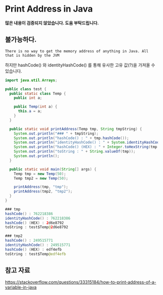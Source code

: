 # Print Address in Java
**많은 내용이 검증되지 않았습니다. 도움 부탁드립니다.**

## 불가능하다.

`There is no way to get the memory address of anything in Java. All that is hidden by the JVM`

하지만 hashCode() 와 identityHashCode() 를 통해 유사한 고유 값(?)을 가져올 수 있습니다.

```java
import java.util.Arrays;

public class test {
  public static class Temp {
    public int a;

    public Temp(int a) {
      this.a = a;
    }
  }

  public static void printAddress(Temp tmp, String tmpString) {
    System.out.println("### " + tmpString);
    System.out.println("hashCode() : " + tmp.hashCode());
    System.out.println("identityHashCode() : " + System.identityHashCode(tmp));
    System.out.println("hashCode() (HEX) : " + Integer.toHexString(tmp.hashCode()));
    System.out.println("toString : " + String.valueOf(tmp));
    System.out.println();
  }

  public static void main(String[] args) {
    Temp tmp = new Temp(50);
    Temp tmp2 = new Temp(50);

    printAddress(tmp, "tmp");
    printAddress(tmp2, "tmp2");
  }
}
```
```java
### tmp
hashCode() : 762218386
identityHashCode() : 762218386
hashCode() (HEX) : 2d6e8792
toString : test$Temp@2d6e8792

### tmp2
hashCode() : 249515771
identityHashCode() : 249515771
hashCode() (HEX) : edf4efb
toString : test$Temp@edf4efb
```

## 참고 자료
https://stackoverflow.com/questions/33315184/how-to-print-address-of-a-variable-in-java